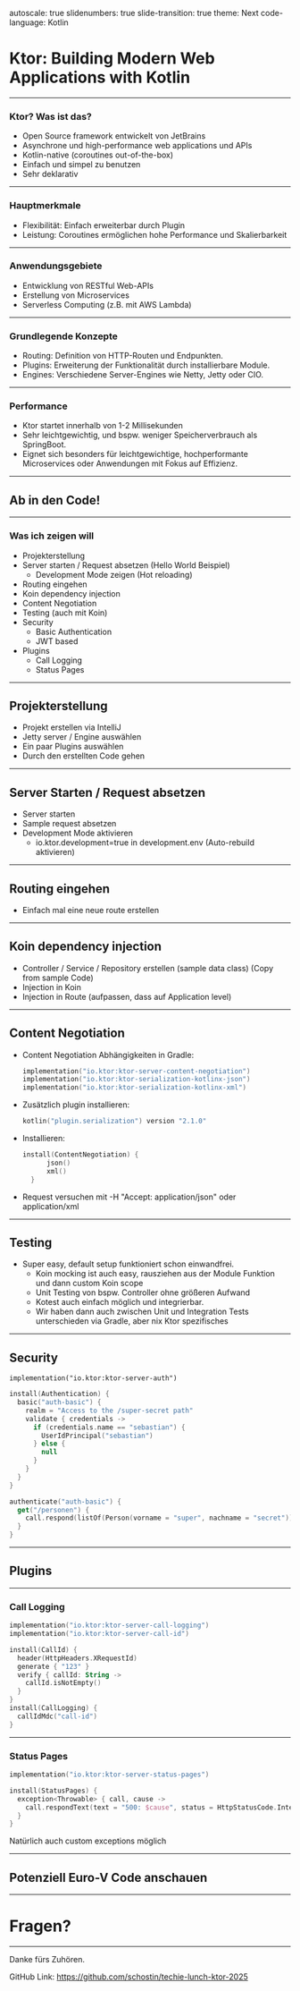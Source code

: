 autoscale: true
slidenumbers: true
slide-transition: true
theme: Next
code-language: Kotlin

# Ktor: Building Modern Web Applications with Kotlin

---

### Ktor? Was ist das?

- Open Source framework entwickelt von JetBrains
- Asynchrone und high-performance web applications und APIs
- Kotlin-native (coroutines out-of-the-box)
- Einfach und simpel zu benutzen
- Sehr deklarativ

---

### Hauptmerkmale

- Flexibilität: Einfach erweiterbar durch Plugin
- Leistung: Coroutines ermöglichen hohe Performance und Skalierbarkeit

---

### Anwendungsgebiete

- Entwicklung von RESTful Web-APIs
- Erstellung von Microservices
- Serverless Computing (z.B. mit AWS Lambda)

---

### Grundlegende Konzepte

- Routing: Definition von HTTP-Routen und Endpunkten.
- Plugins: Erweiterung der Funktionalität durch installierbare Module.
- Engines: Verschiedene Server-Engines wie Netty, Jetty oder CIO.

---

### Performance

- Ktor startet innerhalb von 1-2 Millisekunden
- Sehr leichtgewichtig, und bspw. weniger Speicherverbrauch als SpringBoot.
- Eignet sich besonders für leichtgewichtige, hochperformante Microservices oder Anwendungen mit Fokus auf Effizienz.

---

## Ab in den Code!

---

### Was ich zeigen will

- Projekterstellung
- Server starten / Request absetzen (Hello World Beispiel)
  - Development Mode zeigen (Hot reloading)
- Routing eingehen
- Koin dependency injection
- Content Negotiation
- Testing (auch mit Koin)
- Security
  - Basic Authentication
  - JWT based
- Plugins
  - Call Logging
  - Status Pages

---

## Projekterstellung

- Projekt erstellen via IntelliJ
- Jetty server / Engine auswählen
- Ein paar Plugins auswählen
- Durch den erstellten Code gehen

---

## Server Starten / Request absetzen

- Server starten
- Sample request absetzen
- Development Mode aktivieren
  - io.ktor.development=true in development.env (Auto-rebuild aktivieren)

---

## Routing eingehen

- Einfach mal eine neue route erstellen

---

## Koin dependency injection

- Controller / Service / Repository erstellen (sample data class)  (Copy from sample Code)
- Injection in Koin
- Injection in Route (aufpassen, dass auf Application level)

---

## Content Negotiation

- Content Negotiation Abhängigkeiten in Gradle:

  ```kotlin
  implementation("io.ktor:ktor-server-content-negotiation")
  implementation("io.ktor:ktor-serialization-kotlinx-json")
  implementation("io.ktor:ktor-serialization-kotlinx-xml")
  ```
- Zusätzlich plugin installieren:

  ```kotlin
  kotlin("plugin.serialization") version "2.1.0"
  ```

- Installieren:

  ```kotlin
  install(ContentNegotiation) {
        json()
        xml()
    }
  ```

- Request versuchen mit -H "Accept: application/json" oder application/xml

---

## Testing

- Super easy, default setup funktioniert schon einwandfrei.
  - Koin mocking ist auch easy, rausziehen aus der Module Funktion und dann custom Koin scope
  - Unit Testing von bspw. Controller ohne größeren Aufwand
  - Kotest auch einfach möglich und integrierbar.
  - Wir haben dann auch zwischen Unit und Integration Tests unterschieden via Gradle, aber nix Ktor spezifisches

---

## Security

`implementation("io.ktor:ktor-server-auth")`

```kotlin
install(Authentication) {
  basic("auth-basic") {
    realm = "Access to the /super-secret path"
    validate { credentials ->
      if (credentials.name == "sebastian") {
        UserIdPrincipal("sebastian")
      } else {
        null
      }
    }
  }
}

authenticate("auth-basic") {
  get("/personen") {
    call.respond(listOf(Person(vorname = "super", nachname = "secret")))
  }
}
```

---

## Plugins

---

### Call Logging

```kotlin
implementation("io.ktor:ktor-server-call-logging")
implementation("io.ktor:ktor-server-call-id")
```

```kotlin
install(CallId) {
  header(HttpHeaders.XRequestId)
  generate { "123" }
  verify { callId: String ->
    callId.isNotEmpty()
  }
}
install(CallLogging) {
  callIdMdc("call-id")
}
```

---

### Status Pages

```kotlin
implementation("io.ktor:ktor-server-status-pages")
```

```kotlin
install(StatusPages) {
  exception<Throwable> { call, cause ->
    call.respondText(text = "500: $cause", status = HttpStatusCode.InternalServerError)
  }
}
```

Natürlich auch custom exceptions möglich

---

## Potenziell Euro-V Code anschauen

---

# Fragen?

---

Danke fürs Zuhören.

GitHub Link: <https://github.com/schostin/techie-lunch-ktor-2025>
